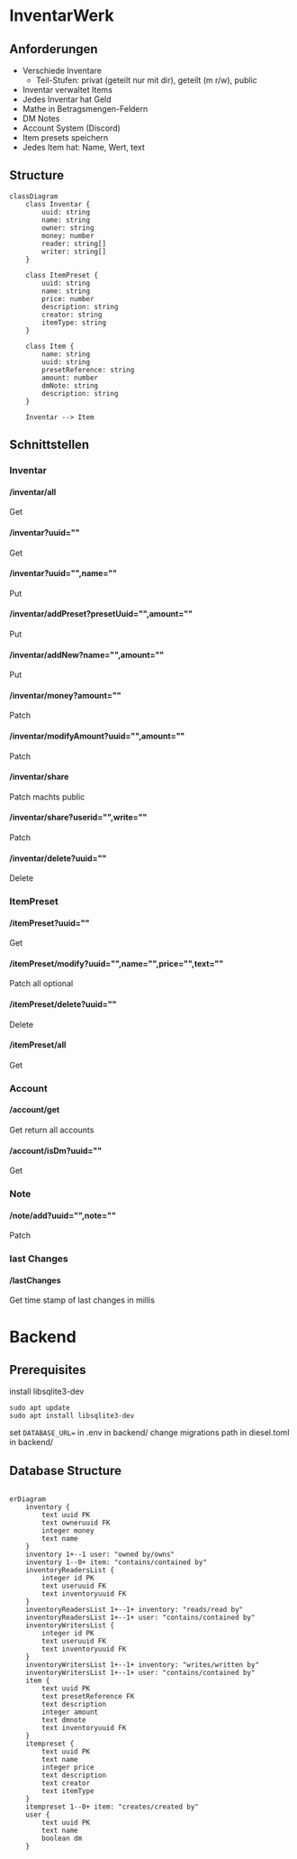 # InventarWerk

## Anforderungen
- Verschiede Inventare
  - Teil-Stufen: privat (geteilt nur mit dir), geteilt (m r/w), public
- Inventar verwaltet Items
- Jedes Inventar hat Geld
- Mathe in Betragsmengen-Feldern
- DM Notes
- Account System (Discord)
- Item presets speichern
- Jedes Item hat: Name, Wert, text

## Structure
```mermaid
classDiagram
    class Inventar {
        uuid: string
        name: string
        owner: string
        money: number
        reader: string[]
        writer: string[]
    }

    class ItemPreset {
        uuid: string
        name: string
        price: number
        description: string
        creator: string
        itemType: string
    }

    class Item {
        name: string
        uuid: string
        presetReference: string
        amount: number
        dmNote: string
        description: string
    }

    Inventar --> Item
```

## Schnittstellen
### Inventar
#### /inventar/all
Get
#### /inventar?uuid=""
Get
#### /inventar?uuid="",name=""
Put
#### /inventar/addPreset?presetUuid="",amount=""
Put
#### /inventar/addNew?name="",amount=""
Put

#### /inventar/money?amount=""
Patch
#### /inventar/modifyAmount?uuid="",amount=""
Patch
#### /inventar/share
Patch
machts public
#### /inventar/share?userid="",write=""
Patch
#### /inventar/delete?uuid=""
Delete
### ItemPreset
#### /itemPreset?uuid=""
Get
#### /itemPreset/modify?uuid="",name="",price="",text=""
Patch
all optional
#### /itemPreset/delete?uuid=""
Delete
#### /itemPreset/all
Get
### Account
#### /account/get
Get
return all accounts
#### /account/isDm?uuid=""
Get
### Note
#### /note/add?uuid="",note=""
Patch
### last Changes
#### /lastChanges
Get
time stamp of last changes in millis



# Backend
## Prerequisites
install libsqlite3-dev
```
sudo apt update
sudo apt install libsqlite3-dev
```

set `DATABASE_URL=` in .env in backend/
change migrations path in diesel.toml in backend/

## Database Structure
```mermaid

erDiagram
    inventory {
        text uuid PK
        text owneruuid FK
        integer money
        text name
    }
    inventory 1+--1 user: "owned by/owns"
    inventory 1--0+ item: "contains/contained by"
    inventoryReadersList {
        integer id PK
        text useruuid FK
        text inventoryuuid FK
    }
    inventoryReadersList 1+--1+ inventory: "reads/read by"
    inventoryReadersList 1+--1+ user: "contains/contained by"
    inventoryWritersList {
        integer id PK
        text useruuid FK
        text inventoryuuid FK
    }
    inventoryWritersList 1+--1+ inventory: "writes/written by"
    inventoryWritersList 1+--1+ user: "contains/contained by"
    item {
        text uuid PK
        text presetReference FK
        text description
        integer amount
        text dmnote
        text inventoryuuid FK
    }
    itempreset {
        text uuid PK
        text name
        integer price
        text description
        text creator
        text itemType
    }
    itempreset 1--0+ item: "creates/created by"
    user {
        text uuid PK
        text name
        boolean dm
    }
```

